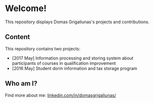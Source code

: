 # Welcome!

This repository displays Domas Grigaliunas's projects and contributions.

## Content

This repository contains two projects:
* [2017 May] Information processing and storing system about participants of courses in qualification improvement
* [2016 May] Student dorm information and tax storage program

## Who am I?

Find more about me: [linkedin.com/in/domasgrigaliunas/](https://www.linkedin.com/in/domasgrigaliunas/)
